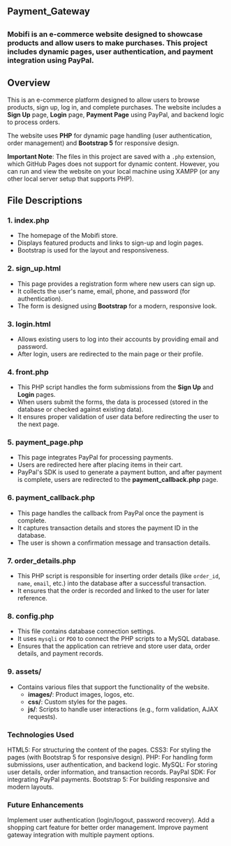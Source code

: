 ## <h2>Payment_Gateway<h2>
### **Mobifi** is an e-commerce website designed to showcase products and allow users to make purchases. This project includes dynamic pages, user authentication, and payment integration using PayPal. 
## Overview
This is an e-commerce platform designed to allow users to browse products, sign up, log in, and complete purchases. The website includes a **Sign Up** page, **Login** page, **Payment Page** using PayPal, and backend logic to process orders. 

The website uses **PHP** for dynamic page handling (user authentication, order management) and **Bootstrap 5** for responsive design.

**Important Note**: The files in this project are saved with a `.php` extension, which GitHub Pages does not support for dynamic content. However, you can run and view the website on your local machine using XAMPP (or any other local server setup that supports PHP).
## File Descriptions

### 1. **index.php**
   - The homepage of the Mobifi store.
   - Displays featured products and links to sign-up and login pages.
   - Bootstrap is used for the layout and responsiveness.
   
### 2. **sign_up.html**
   - This page provides a registration form where new users can sign up.
   - It collects the user's name, email, phone, and password (for authentication).
   - The form is designed using **Bootstrap** for a modern, responsive look.

### 3. **login.html**
   - Allows existing users to log into their accounts by providing email and password.
   - After login, users are redirected to the main page or their profile.

### 4. **front.php**
   - This PHP script handles the form submissions from the **Sign Up** and **Login** pages.
   - When users submit the forms, the data is processed (stored in the database or checked against existing data).
   - It ensures proper validation of user data before redirecting the user to the next page.

### 5. **payment_page.php**
   - This page integrates PayPal for processing payments.
   - Users are redirected here after placing items in their cart.
   - PayPal's SDK is used to generate a payment button, and after payment is complete, users are redirected to the **payment_callback.php** page.

### 6. **payment_callback.php**
   - This page handles the callback from PayPal once the payment is complete.
   - It captures transaction details and stores the payment ID in the database.
   - The user is shown a confirmation message and transaction details.

### 7. **order_details.php**
   - This PHP script is responsible for inserting order details (like `order_id`, `name`, `email`, etc.) into the database after a successful transaction.
   - It ensures that the order is recorded and linked to the user for later reference.

### 8. **config.php**
   - This file contains database connection settings.
   - It uses `mysqli` or `PDO` to connect the PHP scripts to a MySQL database.
   - Ensures that the application can retrieve and store user data, order details, and payment records.

### 9. **assets/**
   - Contains various files that support the functionality of the website.
     - **images/**: Product images, logos, etc.
     - **css/**: Custom styles for the pages.
     - **js/**: Scripts to handle user interactions (e.g., form validation, AJAX requests).

### Technologies Used
HTML5: For structuring the content of the pages.
CSS3: For styling the pages (with Bootstrap 5 for responsive design).
PHP: For handling form submissions, user authentication, and backend logic.
MySQL: For storing user details, order information, and transaction records.
PayPal SDK: For integrating PayPal payments.
Bootstrap 5: For building responsive and modern layouts.
### Future Enhancements
Implement user authentication (login/logout, password recovery).
Add a shopping cart feature for better order management.
Improve payment gateway integration with multiple payment options.
